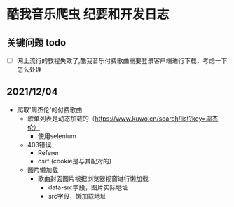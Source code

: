# 酷我音乐爬虫 纪要和开发日志

## 关键问题 todo

-[ ] 网上流行的教程失效了,酷我音乐付费歌曲需要登录客户端进行下载，考虑一下怎么处理

## 2021/12/04

- 爬取'周杰伦'的付费歌曲
  - 歌单列表是动态加载的（https://www.kuwo.cn/search/list?key=周杰伦）
    - 使用selenium
  - 403错误
    - Referer
    - csrf (cookie是与其配对的)
  - 图片懒加载
    - 歌曲封面图片根据浏览器视窗进行懒加载
      - data-src字段，图片实际地址
      - src字段，懒加载地址